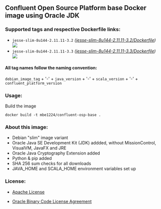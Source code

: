 ## Confluent Open Source Platform base Docker image using Oracle JDK

### Supported tags and respective Dockerfile links:

* ```jesse-slim-8u144-2.11.11-3.2``` _\([jesse-slim-8u144-2.11.11-3.2/Dockerfile]\)_
[![](https://images.microbadger.com/badges/image/mbe1224/confluent-osp-base:jesse-slim-8u144-2.11.11-3.2.svg)](https://microbadger.com/images/mbe1224/confluent-osp-base:jesse-slim-8u144-2.11.11-3.2 "")
* ```jesse-slim-8u144-2.11.11-3.3``` _\([jesse-slim-8u144-2.11.11-3.3/Dockerfile]\)_
[![](https://images.microbadger.com/badges/image/mbe1224/confluent-osp-base:jesse-slim-8u144-2.11.11-3.3.svg)](https://microbadger.com/images/mbe1224/confluent-osp-base:jesse-slim-8u144-2.11.11-3.3 "")

#### All tag names follow the naming convention:

```debian_image_tag``` + '-' + ```java_version``` + '-' + ```scala_version``` + '-' + ```confluent_platform_version```

### Usage:

Build the image
```shell
docker build -t mbe1224/confluent-osp-base .
```

### About this image:

- Debian "slim" image variant
- Oracle Java SE Development Kit (JDK) addded, without MissionControl, VisualVM, JavaFX and JRE
- Oracle Java Cryptography Extension added
- Python & pip added
- SHA 256 sum checks for all downloads
- JAVA\_HOME and SCALA\_HOME environment variables set up

### License:

* [Apache License]
* [Oracle Binary Code License Agreement]

   [jesse-slim-8u144-2.11.11-3.2/Dockerfile]: <https://github.com/MihaiBogdanEugen/confluent-osp-base/blob/jesse-slim-8u144-2.11.11-3.2/Dockerfile>
   [jesse-slim-8u144-2.11.11-3.3/Dockerfile]: <https://github.com/MihaiBogdanEugen/confluent-osp-base/blob/jesse-slim-8u144-2.11.11-3.3/Dockerfile>
   [Apache License]: <https://raw.githubusercontent.com/MihaiBogdanEugen/confluent-osp-base/master/LICENSE>
   [Oracle Binary Code License Agreement]: <https://raw.githubusercontent.com/MihaiBogdanEugen/confluent-osp-base/master/Oracle_Binary_Code_License_Agreement%20for%20the%20Java%20SE%20Platform_Products_and_JavaFX>